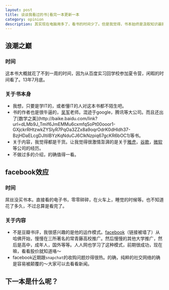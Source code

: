 ```yaml
---
layout: post
title: 谈谈我看过的书|看完一本更新一本
category: opinion
description: 其实现在电脑用多了，看书的时间少了。但是我觉得，书本始终是汲取知识最好的地方。而且，看书，跟看电子书是完全不同的概念。那么大概就从这里开始记载吧～开始时间。2013年11月开始。
---
```

## 浪潮之巅
### 时间
这本书大概就花了不到一周的时间，因为从百度实习回学校参加夏令营，闲暇的时间看了。13年7月底。
### 关于书本身
*   我想，只要是学IT的，或者懂IT的人对这本书都不陌生吧。
*   书的作者也是很牛逼的，[吴军](http://baike.baidu.com/link?url=ztpxLiJdn4YCAD4tTF6k4P_1fnJ5x4RWa2JeePAvcZ3Sl43QSqnKM0SwHDtKFpr9CIq3mNjAhcwIJXr765ViH_)老师。混迹于google，腾讯等大公司。而且还出了[数学之美](http://baike.baidu.com/link?url=dLMb9J_Tmif6JmEMMu6cxmfqSoPt00ooor1-GXjckrRHtzwkZYSIyR7PqOa3ZZx8a9oqrOdrK0dHldh37-BzjHDaELcgDJItilBYzKqNduCJ6ClkNzpiq67gcKR6bOC1)等书。
*   关于内容，我觉得都是干货。让我觉得很激情澎湃的是关于[雅虎](http://www.yahoo.com)，[谷歌](http://www.google.com.hk)，[微软](http://www.microsoft.com)等公司的经历。
*   不做过多的介绍，的确值得一看。

## facebook效应
### 时间
屌丝没买书本。直接看的电子书，零零碎碎，在火车上，睡觉的时候等。也不知道花了多久，不过总算是看完了。
### 关于内容
*   不是豆瓣书评，我很感兴趣的是他的运作模式。[facebook](https://www.facebook.com)（链接被墙了）从哈佛开始，慢慢在三所著名的常青藤高校推广。然后慢慢的其他大学推广，然后是高中，成年人，国外等等。人人网也学习了这种模式，前期很成功，现在嘛，看看股价就知道咯～
*   facebook近期跟`snapchat`的收购问题炒得很热。的确，纯粹的社交网络的确是容易被颠覆的～大家可以去看看新闻。

## 下一本是什么呢？
    